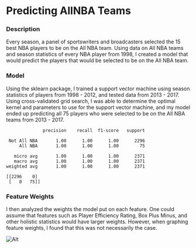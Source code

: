 # Predicting AllNBA Teams

### Description

Every season, a panel of sportswriters and broadcasters selected the 15 best NBA players to be on the All NBA team. Using data on All NBA teams and season statistics of every NBA player from 1998, I created a model that would predict the players that would be selected to be on the All NBA team. 

### Model

Using the sklearn package, I trained a support vector machine using season statistics of players from 1998 - 2012, and tested data from 2013 - 2017. Using cross-validated grid search, I was able to determine the optimal kernel and parameters to use for the support vector machine, and my model ended up predicting all 75 players who were selected to be on the All NBA teams from 2013 - 2017.

``` 
              precision    recall  f1-score   support

 Not All NBA       1.00      1.00      1.00      2296
     All NBA       1.00      1.00      1.00        75

   micro avg       1.00      1.00      1.00      2371
   macro avg       1.00      1.00      1.00      2371
weighted avg       1.00      1.00      1.00      2371

[[2296    0]
 [   0   75]]
```
### Feature Weights

I then analyzed the weights the model put on each feature. One could assume that features such as Player Efficiency Rating, Box Plus Minus, and other holistic statistics would have larger weights. However, when graphing feature weights, I found that this was not necessarily the case. 

![Alt](Users/matthew/Desktop/Figure_1.png)


